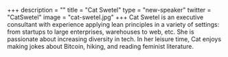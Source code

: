 +++
description = ""
title = "Cat Swetel"
type = "new-speaker"
twitter = "CatSwetel"
image = "cat-swetel.jpg"
+++
Cat Swetel is an executive consultant with experience applying lean principles in a variety of settings: from startups to large enterprises, warehouses to web, etc. She is passionate about increasing diversity in tech. In her leisure time, Cat enjoys making jokes about Bitcoin, hiking, and reading feminist literature.